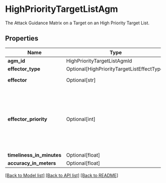 # HighPriorityTargetListAgm

The Attack Guidance Matrix on a Target on an High Priority Target List.

## Properties
| Name | Type | Required | Description |
| ------------ | ------------- | ------------- | ------------- |
**agm_id** | HighPriorityTargetListAgmId | Yes |  |
**effector_type** | Optional[HighPriorityTargetListEffectType] | No |  |
**effector** | Optional[str] | No | Example: F-16C  |
**effector_priority** | Optional[int] | No | Priority between 1 (highest priority) to 8 of this Effector for the High Priority Target List Target.  |
**timeliness_in_minutes** | Optional[float] | No |  |
**accuracy_in_meters** | Optional[float] | No |  |


[[Back to Model list]](../../../../README.md#models-v1-link) [[Back to API list]](../../../../README.md#apis-v1-link) [[Back to README]](../../../../README.md)
